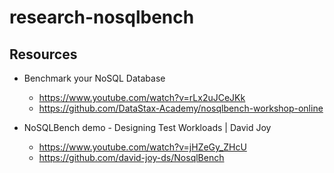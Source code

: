 # research-nosqlbench

## Resources

- Benchmark your NoSQL Database
  - <https://www.youtube.com/watch?v=rLx2uJCeJKk>
  - <https://github.com/DataStax-Academy/nosqlbench-workshop-online>

- NoSQLBench demo - Designing Test Workloads | David Joy 
  - <https://www.youtube.com/watch?v=jHZeGy_ZHcU>
  - <https://github.com/david-joy-ds/NosqlBench>



